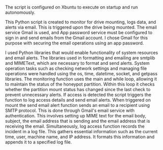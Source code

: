 The script is configured on Xbuntu to execute on startup and run autonomously.

This Python script is created to monitor for drive mounting, logs data, and alerts via email.
This is triggered upon the drive being mounted. 
The email service Gmail is used, and App password service must be configured to sign in and send emails from the Gmail account. 
I chose Gmail for this purpose with securing the email operations using an app password.

I used Python libraries that would enable functionality of system resources and email alerts. 
The libraries used in formatting and emailing are smtplib and MIMEText, which are necessary to format and send alerts. 
System operation tasks such as checking network settings and managing file operations were handled using the os, time, datetime, socket, and getpass libraries. 
The monitoring function uses the main and while loop, allowing it to maintain the status of the honeypot partition.
Within this loop it checks whether the partition mount status has changed since the last check to prevent unnecessary alerts.
If access is detected the script triggers the function to log access details and send email alerts. When triggered on mount the send email alert function sends an email to a recipient using SMTP protocol.
This is done through Gmail's email service with authentication.
This involves setting up MIME text for the email body, subject, the email address that is sending and the email address that is receiving the email.
Simultaneously, log access function records the incident in a log file.
This gathers essential information such as the current time, user, machine name, and IP address. It formats this information and appends it to a specified log file. 
